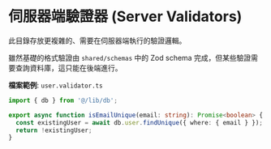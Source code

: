 # 伺服器端驗證器 (Server Validators)

此目錄存放更複雜的、需要在伺服器端執行的驗證邏輯。

雖然基礎的格式驗證由 `shared/schemas` 中的 Zod schema 完成，但某些驗證需要查詢資料庫，這只能在後端進行。

**檔案範例**: `user.validator.ts`

```typescript
import { db } from '@/lib/db';

export async function isEmailUnique(email: string): Promise<boolean> {
  const existingUser = await db.user.findUnique({ where: { email } });
  return !existingUser;
}
```
